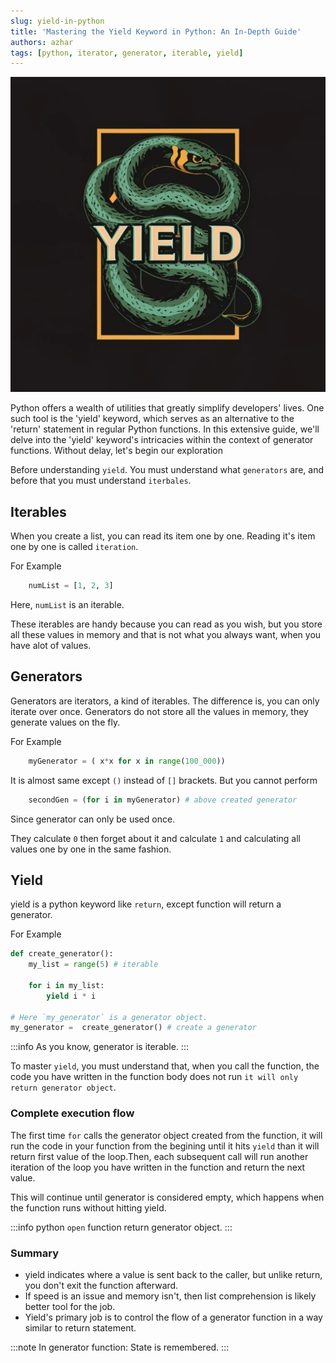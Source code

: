 ```yaml
---
slug: yield-in-python
title: 'Mastering the Yield Keyword in Python: An In-Depth Guide'
authors: azhar
tags: [python, iterator, generator, iterable, yield]
---
```


![Python Yield](../banners/python-yield.webp)

Python offers a wealth of utilities that greatly simplify developers' lives. One such tool is the 'yield' keyword, which serves as an alternative to the 'return' statement in regular Python functions. In this extensive guide, we'll delve into the 'yield' keyword's intricacies within the context of generator functions. Without delay, let's begin our exploration

<!--truncate-->


Before understanding `yield`. You must understand what `generators` are, and before that you must understand `iterbales`.

## Iterables
When you create a list, you can read its item one by one. Reading it's item one by one is called `iteration`.

For Example
```python
    numList = [1, 2, 3] 
```
Here, `numList` is an iterable.

These iterables are handy because you can read as you wish, but you store all these values in memory and that is not what you always want, when you have alot of values.

## Generators 
Generators are iterators, a kind of iterables. The difference is, you can only iterate over once.
Generators do not store all the values in memory, they generate values on the fly.

For Example
```python
    myGenerator = ( x*x for x in range(100_000))
```

It is almost same except `()` instead of `[]` brackets. But you cannot perform 
```python
    secondGen = (for i in myGenerator) # above created generator
```
Since generator can only be used once.

They calculate `0` then forget about it and calculate `1` and calculating all values one by one in the same fashion.

## Yield
yield is a python keyword like `return`, except function will return a generator.

For Example
```python
def create_generator():
    my_list = range(5) # iterable
    
    for i in my_list:
        yield i * i

# Here `my_generator` is a generator object.
my_generator =  create_generator() # create a generator
```

:::info
As you know, generator is iterable.
:::

To master `yield`, you must understand that, when you call the function, the code you have written in the function body does not run `it will only return generator object`.

### Complete execution flow

The first time `for` calls the generator object created from the function, it will run the code in your function from the begining until it hits `yield` than it will return first value of the loop.Then, each subsequent call will run another iteration of the loop you have written in the function and return the next value.

This will continue until generator is considered empty, which happens when the function runs without hitting yield.

:::info
python `open` function return generator object.
:::

### Summary
- yield indicates where a value is sent back to the caller, but unlike return, you don't exit the function afterward.
- If speed is an issue and memory isn't, then list comprehension is likely better tool for the job.
- Yield's primary job is to control the flow of a generator function in a way similar to return statement.

:::note
In generator function: State is remembered.
:::